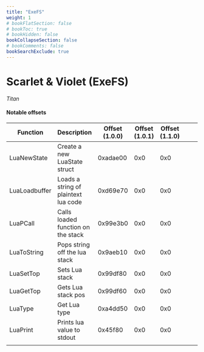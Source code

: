 ```yaml
---
title: "ExeFS"
weight: 1
# bookFlatSection: false
# bookToc: true
# bookHidden: false
bookCollapseSection: false
# bookComments: false
bookSearchExclude: true
---
```

# Scarlet & Violet (ExeFS)

*Titan*

#### Notable offsets

| Function      | Description                          | Offset (1.0.0) | Offset (1.0.1) | Offset (1.1.0) |   |   |   |   |   |
|---------------|--------------------------------------|----------------|----------------|----------------|---|---|---|---|---|
| LuaNewState   | Create a new LuaState struct         | 0xadae00       | 0x0            | 0x0            |   |   |   |   |   |
| LuaLoadbuffer | Loads a string of plaintext lua code | 0xd69e70       | 0x0            | 0x0            |   |   |   |   |   |
| LuaPCall      | Calls loaded function on the stack   | 0x99e3b0       | 0x0            | 0x0            |   |   |   |   |   |
| LuaToString   | Pops string off the lua stack        | 0x9aeb10       | 0x0            | 0x0            |   |   |   |   |   |
| LuaSetTop     | Sets Lua stack                       | 0x99df80       | 0x0            | 0x0            |   |   |   |   |   |
| LuaGetTop     | Gets Lua stack pos                   | 0x99df60       | 0x0            | 0x0            |   |   |   |   |   |
| LuaType       | Get Lua type                         | 0xa4dd50       | 0x0            | 0x0            |   |   |   |   |   |
| LuaPrint      | Prints lua value to stdout           | 0x45f80        | 0x0            | 0x0            |   |   |   |   |   |
|               |                                      |                |                |                |   |   |   |   |   |
